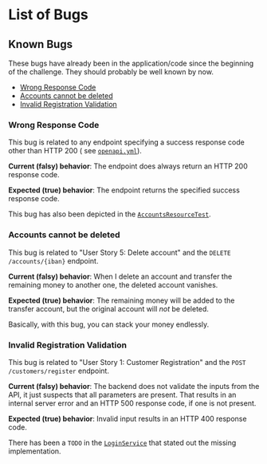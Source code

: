 # List of Bugs

## Known Bugs

These bugs have already been in the application/code since the beginning of the challenge. They should probably be well
known by now.

- [Wrong Response Code](#wrong-response-code)
- [Accounts cannot be deleted](#accounts-cannot-be-deleted)
- [Invalid Registration Validation](#invalid-registration-validation)

### Wrong Response Code

This bug is related to any endpoint specifying a success response code other than HTTP 200 (
see [`openapi.yml`](../src/main/resources/openapi/openapi.yml)).

**Current (falsy) behavior**: The endpoint does always return an HTTP 200 response code.

**Expected (true) behavior**: The endpoint returns the specified success response code.

This bug has also been depicted in
the [`AccountsResourceTest`](../src/test/java/ch/postfinance/swiss/hacks/resource/AccountsResourceTest.java).

### Accounts cannot be deleted

This bug is related to "User Story 5: Delete account" and the `DELETE /accounts/{iban}` endpoint.

**Current (falsy) behavior**: When I delete an account and transfer the remaining money to another one, the deleted
account vanishes.

**Expected (true) behavior**: The remaining money will be added to the transfer account, but the original account will
_not_ be deleted.

Basically, with this bug, you can stack your money endlessly.

### Invalid Registration Validation

This bug is related to "User Story 1: Customer Registration" and the `POST /customers/register` endpoint.

**Current (falsy) behavior**: The backend does not validate the inputs from the API, it just suspects that all
parameters are present. That results in an internal server error and an HTTP 500 response code, if one is not present.

**Expected (true) behavior**: Invalid input results in an HTTP 400 response code.

There has been a `TODO` in the [`LoginService`](../src/main/java/ch/postfinance/swiss/hacks/service/LoginService.java)
that stated out the missing implementation.
